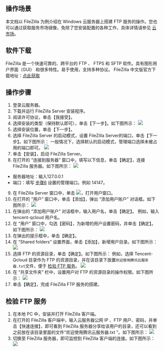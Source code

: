 ## 操作场景
本文档以 FileZilla 为例介绍在 Windows 云服务器上搭建 FTP 服务的操作。您也可以通过获取服务市场镜像，免除了您安装配置的各种工作，具体详情请参见 [云市场](https://market.cloud.tencent.com/list?cid=64)。

## 软件下载
 FileZilla 是一个快速可靠的、跨平台的 FTP 、 FTPS 和 SFTP 软件。具有图形用户界面（GUI） 和很多特性。易于使用，支持多种协议。
 FileZilla 中文版官方下载地址：[点此获取](https://www.filezilla.cn/download)

## 操作步骤

1. 登录云服务器。
2. 下载并运行 FileZilla Server 安装程序。
3. 阅读许可协议，单击【我接受】。
4. 选择安装的类型（保持默认即可），单击【下一步】。如下图所示：
![](https://main.qcloudimg.com/raw/96537179989adaae28ed43987910763d.png)
5. 选择安装位置，单击【下一步】。
6. <span id="step2">选择 FileZilla Server 的启动模式，设置 FileZilla Server的端口，单击【下一步】。如下图所示：</span>
一般情况下，选择默认的启动模式，管理端口选择未被占用的端口即可。
 ![](https://main.qcloudimg.com/raw/9336caf9f56b4cd84be68b0bf108bb9b.png)
7. 单击【安装】，启动 FileZilla Server。
8. 在打开的 “连接到服务器” 窗口中，填写以下信息，单击【确定】，连接 FileZilla 服务器。如下图所示：
![](https://main.qcloudimg.com/raw/70e43cd78e7b52b2a3f7db51341fc011.png)
 - 服务器地址：输入127.0.0.1
 - 端口：填写 [步骤6](#step2) 设置的管理端口。例如 14147。
9. 在 FileZilla Server 窗口中，单击 <img src="https://main.qcloudimg.com/raw/6eaffea83cd46f08300a27dcdf1c62a1.png" style="margin: 0;">，打开用户窗口。
10. 在打开的 “用户” 窗口中，单击【添加】，弹出 “添加用户账户” 对话框。如下图所示：
![](https://main.qcloudimg.com/raw/192ce19ec011d7b4848146a3a4b6a1e6.png)
11.  在弹出的 “添加用户账户” 对话框中，输入用户名，单击【确定】。
例如，输入 tencent-qcloud 用户名。
12.  在 “用户” 窗口中，勾选【密码】，为新增的用户设置密码，并单击【确定】。如下图所示：
![](https://main.qcloudimg.com/raw/b456b2cddb1a44806d0a2c1fc5377c6a.png)
13.  在弹出的提示框中，单击【确定】。
14.  在 “Shared folders” 设置界面，单击【添加】，新增用户目录。如下图所示：
![](https://main.qcloudimg.com/raw/567e7c0bec0d9d69749835767cc6697d.png)
15.  选择 FTP 的资源目录，单击【确定】。如下图所示：
例如，选择 Tencent-Qcloud 目录作为 FTP 的资源目录，并在该目录下放置`欢迎使用腾讯云服务器.txt`文件，便于 [检验 FTP 服务](#checkFTPService)。
![](https://main.qcloudimg.com/raw/1df0c3ea3d63a1dcb671137b0b475f41.png)
16.  在 “共享文件夹” 栏中，设置用户对 FTP 的资源目录的操作权限。如下图所示：
![](https://main.qcloudimg.com/raw/43fae3ae7e4e0f7d63259d1068351cd2.png)
17.  单击【确定】，完成 FileZilla FTP 服务的搭建。

<sapn id="checkFTPService"></span>
## 检验 FTP 服务

1. 在本地 PC 中，安装并打开 FileZilla 客户端。
2. 在打开的 FileZilla 客户端中，输入云服务器公网 IP 、FTP 用户、密码，并单击【快速连接】，即可看到 FileZilla 服务器分享给该用户的目录，还可以看到之前放在该目录里面的文件“欢迎使用腾讯云服务器.txt ”。如下图所示：
![](https://main.qcloudimg.com/raw/2de36829add6693d13d587928cf349f7.png)
3. 切换至 FileZilla 服务器，即可监控到 FileZilla 客户端的连接。如下图所示：
![](https://main.qcloudimg.com/raw/d4156a85e10b5e2f0d89e36fd3bf246a.png)



